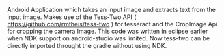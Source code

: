 Android Application which takes an input image and extracts text from the input image. Makes use of the Tess-Two API ( https://github.com/rmtheis/tess-two ) for tesseract and the CropImage Api for cropping the camera Image. This code was written in eclipse earlier when NDK support on android-studio was limited. Now tess-two can be directly imported throught the gradle without using NDK.
